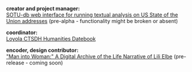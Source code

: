 **creator and project manager:**<br>
[SOTU-db web interface for running textual analysis on US State of the Union addresses](www.sotu-db.com) (pre-alpha - functionality might be broken or absent)

**coordinator:**<br>
[Loyola CTSDH Humanities Datebook](https://www.luc.edu/ctsdh/resources/humanitiesdatebook/)

**encoder, design contributor:**<br>
["Man into Woman:" A Digital Archive of the Life Narrative of Lili Elbe](www.lilielbe.org) (pre-release - coming soon)

